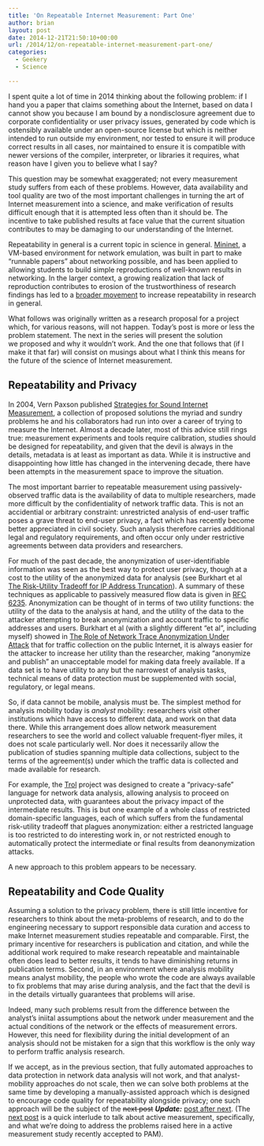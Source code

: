 ```yaml
---
title: 'On Repeatable Internet Measurement: Part One'
author: brian
layout: post
date: 2014-12-21T21:50:10+00:00
url: /2014/12/on-repeatable-internet-measurement-part-one/
categories:
  - Geekery
  - Science

---
```

I spent quite a lot of time in 2014 thinking about the following problem: if I hand you a paper that claims something about the Internet, based on data I cannot show you because I am bound by a nondisclosure agreement due to corporate confidentiality or user privacy issues, generated by code which is ostensibly available under an open-source license but which is neither intended to run outside my environment, nor tested to ensure it will produce correct results in all cases, nor maintained to ensure it is compatible with newer versions of the compiler, interpreter, or libraries it requires, what reason have I given you to believe what I say?<!--more-->

This question may be somewhat exaggerated; not every measurement study suffers from each of these problems. However, data availability and tool quality are two of the most important challenges in turning the art of Internet measurement into a science, and make verification of results difficult enough that it is attempted less often than it should be. The incentive to take published results at face value that the current situation contributes to may be damaging to our understanding of the Internet.

Repeatability in general is a current topic in science in general. [Mininet][1], a VM-based environment for network emulation, was built in part to make &#8220;runnable papers&#8221; about networking possible, and has been applied to allowing students to build simple reproductions of well-known results in networking. In the larger context, a growing realization that lack of reproduction contributes to erosion of the trustworthiness of research findings has led to a [broader movement][2] to increase repeatability in research in general.

What follows was originally written as a research proposal for a project which, for various reasons, will not happen. Today&#8217;s post is more or less the problem statement. The next in the series will present the solution we proposed and why it wouldn&#8217;t work. And the one that follows that (if I make it that far) will consist on musings about what I think this means for the future of the science of Internet measurement.

## Repeatability and Privacy

In 2004, Vern Paxson published [Strategies for Sound Internet Measurement][3], a collection of proposed solutions the myriad and sundry problems he and his collaborators had run into over a career of trying to measure the Internet. Almost a decade later, most of this advice still rings true: measurement experiments and tools require calibration, studies should be designed for repeatability, and given that the devil is always in the details, metadata is at least as important as data. While it is instructive and disappointing how little has changed in the intervening decade, there have been attempts in the measurement space to improve the situation.

The most important barrier to repeatable measurement using passively-observed traffic data is the availability of data to multiple researchers, made more difficult by the confidentiality of network traffic data. This is not an accidential or arbitrary constraint: unrestricted analysis of end-user traffic poses a grave threat to end-user privacy, a fact which has recently become better appreciated in civil society. Such analysis therefore carries additional legal and regulatory requirements, and often occur only under restrictive agreements between data providers and researchers.

For much of the past decade, the anonymization of user-identifiable information was seen as the best way to protect user privacy, though at a cost to the utility of the anonymized data for analysis (see Burkhart et al [The Risk-Utility Tradeoff for IP Address Truncation][4]). A summary of these techniques as applicable to passively measured flow data is given in [RFC 6235][5]. Anonymization can be thought of in terms of two utility functions: the utility of the data to the analysis at hand, and the utility of the data to the attacker attempting to break anonymization and account traffic to specific addresses and users. Burkhart et al (with a slightly different &#8220;et al&#8221;, including myself) showed in [The Role of Network Trace Anonymization Under Attack][6] that for traffic collection on the public Internet, it is always easier for the attacker to increase her utility than the researcher, making &#8220;anonymize and publish&#8221; an unacceptable model for making data freely available. If a data set is to have utility to any but the narrowest of analysis tasks, technical means of data protection must be supplemented with social, regulatory, or legal means.

So, if data cannot be mobile, analysis must be. The simplest method for analysis mobility today is _analyst_ mobility: researchers visit other institutions which have access to different data, and work on that data there. While this arrangement does allow network measurement researchers to see the world and collect valuable frequent-flyer miles, it does not scale particularly well. Nor does it necessarily allow the publication of studies spanning multiple data collections, subject to the terms of the agreement(s) under which the traffic data is collected and made available for research.

For example, the [Trol][7] project was designed to create a &#8220;privacy-safe&#8221; language for network data analysis, allowing analysis to proceed on unprotected data, with guarantees about the privacy impact of the intermediate results. This is but one example of a whole class of restricted domain-specific languages, each of which suffers from the fundamental risk-utility tradeoff that plagues anonymization: either a restricted language is too restricted to do interesting work in, or not restricted enough to automatically protect the intermediate or final results from deanonymization attacks.

A new approach to this problem appears to be necessary.

## Repeatability and Code Quality

Assuming a solution to the privacy problem, there is still little incentive for researchers to think about the meta-problems of research, and to do the engineering necessary to support responsible data curation and access to make Internet measurement studies repeatable and comparable. First, the primary incentive for researchers is publication and citation, and while the additional work required to make research repeatable and maintainable often does lead to better results, it tends to have diminishing returns in publication terms. Second, in an environment where analysis mobility means analyst mobility, the people who wrote the code are always available to fix problems that may arise during analysis, and the fact that the devil is in the details virtually guarantees that problems will arise.

Indeed, many such problems result from the difference between the analyst&#8217;s iniital assumptions about the network under measurement and the actual conditions of the network or the effects of measurement errors. However, this need for flexibility during the initial development of an analysis should not be mistaken for a sign that this workflow is the only way to perform traffic analysis research.

If we accept, as in the previous section, that fully automated approaches to data protection in network data analysis will not work, and that analyst-mobility approaches do not scale, then we can solve both problems at the same time by developing a manually-assisted approach which is designed to encourage code quality for repeatability alongside privacy; one such approach will be the subject of the <del>next post</del> _**Update:**_ [post after next][8]. (The [next post][9] is a quick interlude to talk about active measurement, specifically, and what we&#8217;re doing to address the problems raised here in a active measurement study recently accepted to PAM).

 [1]: http://mininet.org/
 [2]: "http://www.economist.com/news/science-and-technology/21598944-sloppy-researchers-beware-new-institute-has-you-its-sights-metaphysicians
 [3]: http://www.icir.org/vern/papers/meas-strategies-imc04.pdf
 [4]: http://arxiv.org/pdf/0903.4266.pdf
 [5]: http://tools.ietf.org/html/6235
 [6]: http://www.sepia.ee.ethz.ch/publications/ccr2010-burkhart.pdf
 [7]: http://steel.isi.edu/Projects/trol/
 [8]: https://trammell.ch/2015/01/on-repeatable-internet-measurement-part-two
 [9]: https://trammell.ch/2015/01/on-repeatable-internet-measurement-interlude/